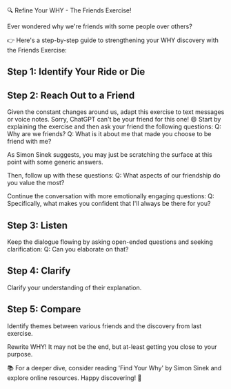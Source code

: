 🔍 Refine Your WHY - The Friends Exercise!

Ever wondered why we're friends with some people over others?

👉 Here's a step-by-step guide to strengthening your WHY discovery with the Friends Exercise:

## Step 1: Identify Your Ride or Die

## Step 2: Reach Out to a Friend
Given the constant changes around us, adapt this exercise to text messages or voice notes. Sorry, ChatGPT can't be your friend for this one! 😄
Start by explaining the exercise and then ask your friend the following questions:
Q: Why are we friends?
Q: What is it about me that made you choose to be friend with me?

As Simon Sinek suggests, you may just be scratching the surface at this point with some generic answers.

Then, follow up with these questions:
Q: What aspects of our friendship do you value the most?

Continue the conversation with more emotionally engaging questions:
Q: Specifically, what makes you confident that I'll always be there for you?

## Step 3: Listen 
Keep the dialogue flowing by asking open-ended questions and seeking clarification:
Q: Can you elaborate on that?

## Step 4: Clarify
Clarify your understanding of their explanation.

## Step 5: Compare
Identify themes between various friends and the discovery from last exercise.

Rewrite WHY!
It may not be the end, but at-least getting you close to your purpose.

📚 For a deeper dive, consider reading 'Find Your Why' by Simon Sinek and explore online resources. Happy discovering! 📖
